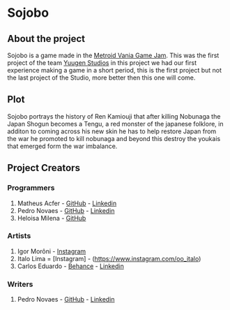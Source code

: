 # Sojobo

## About the project

Sojobo is a game made in the [Metroid Vania Game Jam](https://itch.io/jam/metroidvania-month-8). This was the first project of the team [Yuugen Studios](https://www.instagram.com/yuugenstudio/?hl=pt-br)
in this project we had our first experience making a game in a short period, this is the first project but not the last project of the Studio, more better then this one will come.

## Plot

Sojobo portrays the history of Ren Kamiouji that after killing Nobunaga the Japan Shogun becomes a Tengu, a red monster of the japanese folklore, in additon to coming across
his new skin he has to help restore Japan from the war he promoted to kill nobunaga and beyond this destroy the youkais that emerged form the war imbalance.

## Project Creators

### Programmers

1. Matheus Acfer - [GitHub](https://github.com/acferM) - [Linkedin](https://www.linkedin.com/in/matheus-acfer-de-fran%C3%A7a-silva-a7b7941b2/)
2. Pedro Novaes - [GitHub](https://github.com/henrey22) - [Linkedin](https://www.linkedin.com/in/pedro-novaes-2258211ab/)
3. Heloisa Milena - [GitHub](https://github.com/Hel0y)

### Artists

1. Igor Morôni - [Instagram](https://www.instagram.com/igormoroniy)
2. Italo Lima = [Instagram] - (https://www.instagram.com/oo_italo)
3. Carlos Eduardo - [Behance](https://www.behance.net/dahora) - [Linkedin](https://www.linkedin.com/in/dahora/)

### Writers

1. Pedro Novaes - [GitHub](https://github.com/henrey22) - [Linkedin](https://www.linkedin.com/in/pedro-novaes-2258211ab/)
